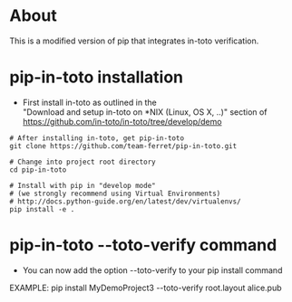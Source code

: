 About
=====
This is a modified version of pip that integrates in-toto verification.

pip-in-toto installation
=====================
* First install in-toto as outlined in the  
"Download and setup in-toto on *NIX (Linux, OS X, ..)" section of https://github.com/in-toto/in-toto/tree/develop/demo

```shell
# After installing in-toto, get pip-in-toto
git clone https://github.com/team-ferret/pip-in-toto.git

# Change into project root directory
cd pip-in-toto

# Install with pip in "develop mode"
# (we strongly recommend using Virtual Environments)
# http://docs.python-guide.org/en/latest/dev/virtualenvs/
pip install -e .

```

pip-in-toto --toto-verify command
=================================
* You can now add the option --toto-verify <layout> <layout-keys> to your pip install command

EXAMPLE: pip install MyDemoProject3 --toto-verify root.layout alice.pub


